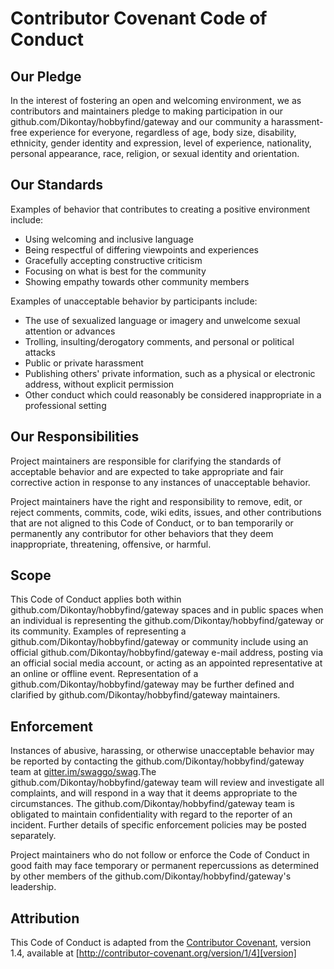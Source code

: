 # Contributor Covenant Code of Conduct

## Our Pledge

In the interest of fostering an open and welcoming environment, we as contributors and maintainers pledge to making participation in our github.com/Dikontay/hobbyfind/gateway and our community a harassment-free experience for everyone, regardless of age, body size, disability, ethnicity, gender identity and expression, level of experience, nationality, personal appearance, race, religion, or sexual identity and orientation.

## Our Standards

Examples of behavior that contributes to creating a positive environment include:

* Using welcoming and inclusive language
* Being respectful of differing viewpoints and experiences
* Gracefully accepting constructive criticism
* Focusing on what is best for the community
* Showing empathy towards other community members

Examples of unacceptable behavior by participants include:

* The use of sexualized language or imagery and unwelcome sexual attention or advances
* Trolling, insulting/derogatory comments, and personal or political attacks
* Public or private harassment
* Publishing others' private information, such as a physical or electronic address, without explicit permission
* Other conduct which could reasonably be considered inappropriate in a professional setting

## Our Responsibilities

Project maintainers are responsible for clarifying the standards of acceptable behavior and are expected to take appropriate and fair corrective action in response to any instances of unacceptable behavior.

Project maintainers have the right and responsibility to remove, edit, or reject comments, commits, code, wiki edits, issues, and other contributions that are not aligned to this Code of Conduct, or to ban temporarily or permanently any contributor for other behaviors that they deem inappropriate, threatening, offensive, or harmful.

## Scope

This Code of Conduct applies both within github.com/Dikontay/hobbyfind/gateway spaces and in public spaces when an individual is representing the github.com/Dikontay/hobbyfind/gateway or its community. Examples of representing a github.com/Dikontay/hobbyfind/gateway or community include using an official github.com/Dikontay/hobbyfind/gateway e-mail address, posting via an official social media account, or acting as an appointed representative at an online or offline event. Representation of a github.com/Dikontay/hobbyfind/gateway may be further defined and clarified by github.com/Dikontay/hobbyfind/gateway maintainers.

## Enforcement

Instances of abusive, harassing, or otherwise unacceptable behavior may be reported by contacting the github.com/Dikontay/hobbyfind/gateway team at [gitter.im/swaggo/swag](https://gitter.im/swaggo/swag).The github.com/Dikontay/hobbyfind/gateway team will review and investigate all complaints, and will respond in a way that it deems appropriate to the circumstances. The github.com/Dikontay/hobbyfind/gateway team is obligated to maintain confidentiality with regard to the reporter of an incident. Further details of specific enforcement policies may be posted separately.

Project maintainers who do not follow or enforce the Code of Conduct in good faith may face temporary or permanent repercussions as determined by other members of the github.com/Dikontay/hobbyfind/gateway's leadership.

## Attribution

This Code of Conduct is adapted from the [Contributor Covenant][homepage], version 1.4, available at [http://contributor-covenant.org/version/1/4][version]

[homepage]: http://contributor-covenant.org
[version]: http://contributor-covenant.org/version/1/4/
